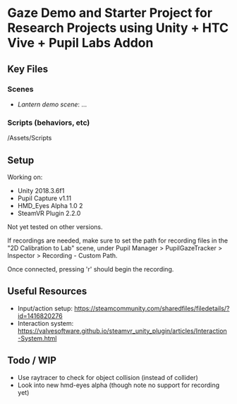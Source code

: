 # Gaze Demo and Starter Project for Research Projects using Unity + HTC Vive + Pupil Labs Addon

## Key Files

### Scenes

* _Lantern demo scene_: ...

### Scripts (behaviors, etc)

/Assets/Scripts

## Setup

Working on:

* Unity 2018.3.6f1
* Pupil Capture v1.11
* HMD_Eyes Alpha 1.0 2
* SteamVR Plugin 2.2.0

Not yet tested on other versions.

If recordings are needed, make sure to set the path for recording files in the "2D Calibration to Lab" scene, under Pupil Manager > PupilGazeTracker > Inspector > Recording - Custom Path.

Once connected, pressing 'r' should begin the recording.

## Useful Resources

* Input/action setup: https://steamcommunity.com/sharedfiles/filedetails/?id=1416820276
* Interaction system: https://valvesoftware.github.io/steamvr_unity_plugin/articles/Interaction-System.html

## Todo / WIP

* Use raytracer to check for object collision (instead of collider)
* Look into new hmd-eyes alpha (though note no support for recording yet)
